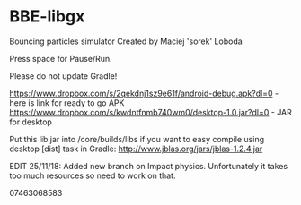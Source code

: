 # BBE-libgx
Bouncing particles simulator
Created by Maciej 'sorek' Loboda

Press space for Pause/Run.

Please do not update Gradle!

https://www.dropbox.com/s/2qekdnj1sz9e61f/android-debug.apk?dl=0 - here is link for ready to go APK
https://www.dropbox.com/s/kwdntfnmb740wm0/desktop-1.0.jar?dl=0 - JAR for desktop

Put this lib jar into /core/builds/libs if you want to easy compile using desktop [dist] task in Gradle:
http://www.jblas.org/jars/jblas-1.2.4.jar

EDIT 25/11/18:
Added new branch on Impact physics. Unfortunately it takes too much resources so need to work on that.

07463068583
